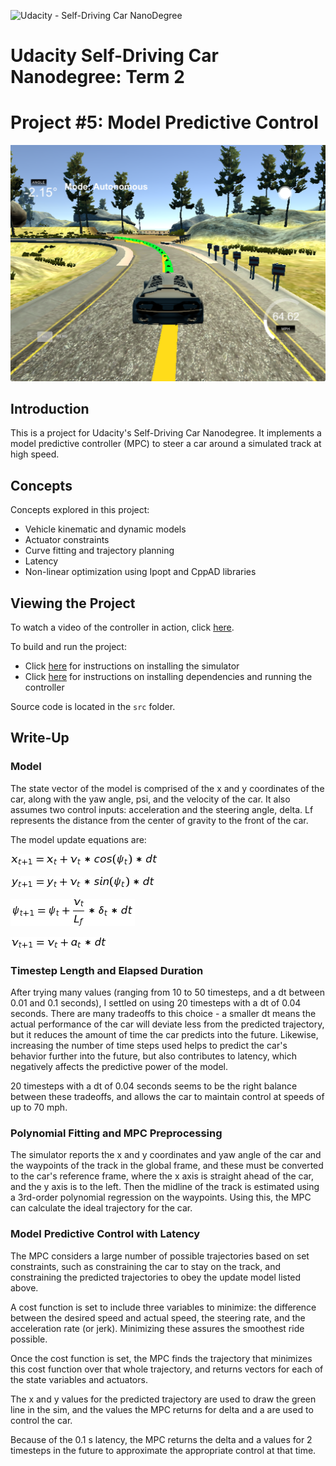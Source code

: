 ![Udacity - Self-Driving Car NanoDegree](https://s3.amazonaws.com/udacity-sdc/github/shield-carnd.svg)

# Udacity Self-Driving Car Nanodegree: Term 2
# Project #5: Model Predictive Control

![](https://raw.githubusercontent.com/timmyneutron/CarND-MPC-Project/master/img/mpc_project_screenshot.png)

## Introduction
This is a project for Udacity's Self-Driving Car Nanodegree. It implements a model predictive controller (MPC) to steer a car around a simulated track at high speed.

## Concepts
Concepts explored in this project:

  - Vehicle kinematic and dynamic models
  - Actuator constraints
  - Curve fitting and trajectory planning
  - Latency
  - Non-linear optimization using Ipopt and CppAD libraries

## Viewing the Project
To watch a video of the controller in action, click [here](https://youtu.be/IpkLxuv-udc).

To build and run the project:

  - Click [here](https://github.com/udacity/self-driving-car-sim) for instructions on installing the simulator
  - Click [here](https://github.com/udacity/CarND-MPC-Project) for instructions on installing dependencies and running the controller

Source code is located in the `src` folder.

## Write-Up

### Model
The state vector of the model is comprised of the x and y coordinates of the car, along with the yaw angle, psi, and the velocity of the car. It also assumes two control inputs: acceleration and the steering angle, delta. Lf represents the distance from the center of gravity to the front of the car.

The model update equations are:

![](https://raw.githubusercontent.com/timmyneutron/CarND-MPC-Project/master/img/eqn1.png)

![](https://raw.githubusercontent.com/timmyneutron/CarND-MPC-Project/master/img/eqn2.png)

![](https://github.com/timmyneutron/CarND-MPC-Project/blob/master/img/eqn3.png?raw=true)

![](https://github.com/timmyneutron/CarND-MPC-Project/blob/master/img/eqn4.png?raw=true)

### Timestep Length and Elapsed Duration

After trying many values (ranging from 10 to 50 timesteps, and a dt between 0.01 and 0.1 seconds), I settled on using 20 timesteps with a dt of 0.04 seconds. There are many tradeoffs to this choice - a smaller dt means the actual performance of the car will deviate less from the predicted trajectory, but it reduces the amount of time the car predicts into the future. Likewise, increasing the number of time steps used helps to predict the car's behavior further into the future, but also contributes to latency, which negatively affects the predictive power of the model.

20 timesteps with a dt of 0.04 seconds seems to be the right balance between these tradeoffs, and allows the car to maintain control at speeds of up to 70 mph.

### Polynomial Fitting and MPC Preprocessing
The simulator reports the x and y coordinates and yaw angle of the  car and the waypoints of the track in the global frame, and these must be converted to the car's reference frame, where the x axis is straight ahead of the car, and the y axis is to the left. Then the midline of the track is estimated using a 3rd-order polynomial regression on the waypoints. Using this, the MPC can calculate the ideal trajectory for the car.

### Model Predictive Control with Latency
The MPC considers a large number of possible trajectories based on set constraints, such as constraining the car to stay on the track, and constraining the predicted trajectories to obey the update model listed above.

A cost function is set to include three variables to minimize: the difference between the desired speed and actual speed, the steering rate, and the acceleration rate (or jerk). Minimizing these assures the smoothest ride possible.

Once the cost function is set, the MPC finds the trajectory that minimizes this cost function over that whole trajectory, and returns vectors for each of the state variables and actuators.

The x and y values for the predicted trajectory are used to draw the green line in the sim, and the values the MPC returns for delta and a are used to control the car.

Because of the 0.1 s latency, the MPC returns the delta and a values for 2 timesteps in the future to approximate the appropriate control at that time.
